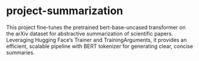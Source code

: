 # project-summarization
This project fine-tunes the pretrained bert-base-uncased transformer on the arXiv dataset for abstractive summarization of scientific papers. Leveraging Hugging Face’s Trainer and TrainingArguments, it provides an efficient, scalable pipeline with BERT tokenizer for generating clear, concise summaries.
